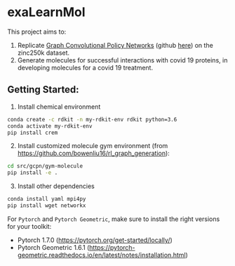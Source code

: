 # exaLearnMol

This project aims to:

1. Replicate [Graph Convolutional Policy Networks](https://arxiv.org/abs/1806.02473) (github [here](https://github.com/bowenliu16/rl_graph_generation)) on the zinc250k dataset.
2. Generate molecules for successful interactions with covid 19 proteins, in developing molecules for a covid 19 treatment.

## Getting Started:
1. Install chemical environment
```bash
conda create -c rdkit -n my-rdkit-env rdkit python=3.6
conda activate my-rdkit-env
pip install crem
```
2. Install customized molecule gym environment (from https://github.com/bowenliu16/rl_graph_generation):
```bash
cd src/gcpn/gym-molecule
pip install -e .
```
3. Install other dependencies
```bash
conda install yaml mpi4py
pip install wget networkx
```
For `Pytorch` and `Pytorch Geometric`, make sure to install the right versions for your toolkit:
- Pytorch 1.7.0 (https://pytorch.org/get-started/locally/)
- Pytorch Geometric 1.6.1 (https://pytorch-geometric.readthedocs.io/en/latest/notes/installation.html)
